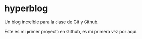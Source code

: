 # hyperblog
Un blog increíble para la clase de Git y Github.

Este es mi primer proyecto en Github, es mi primera vez por aquí. 
